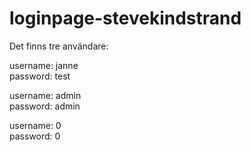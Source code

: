 # loginpage-stevekindstrand

Det finns tre användare:

username: janne<br>
password: test

username: admin<br>
password: admin

username: 0<br>
password: 0

